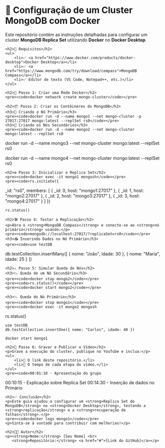 <!DOCTYPE html>
<html lang="pt-BR">
<body>
    <h1>🚀 Configuração de um Cluster MongoDB com Docker</h1>
    <p>Este repositório contém as instruções detalhadas para configurar um cluster <strong>MongoDB Replica Set</strong> utilizando <strong>Docker</strong> no <strong>Docker Desktop</strong>.</p>
    
    <h2>📌 Requisitos</h2>
    <ul>
        <li>✅ <a href="https://www.docker.com/products/docker-desktop">Docker Desktop</a></li>
        <li>✅ <a href="https://www.mongodb.com/try/download/compass">MongoDB Compass</a></li>
        <li>✅ Editor de texto (VS Code, Notepad++, etc.)</li>
    </ul>

    <h2>🔧 Passo 1: Criar uma Rede Docker</h2>
    <pre><code>docker network create mongo-cluster</code></pre>

    <h2>📦 Passo 2: Criar os Contêineres do MongoDB</h2>
    <h3>🌟 Criando o Nó Primário</h3>
    <pre><code>docker run -d --name mongo1 --net mongo-cluster -p 27017:27017 mongo:latest --replSet rs0</code></pre>
    <h3>🌟 Criando os Nós Secundários</h3>
    <pre><code>docker run -d --name mongo2 --net mongo-cluster mongo:latest --replSet rs0

docker run -d --name mongo3 --net mongo-cluster mongo:latest --replSet rs0

docker run -d --name mongo4 --net mongo-cluster mongo:latest --replSet rs0</code></pre>

    <h2>⚙️ Passo 3: Inicializar o Replica Set</h2>
    <pre><code>docker exec -it mongo1 mongosh</code></pre>
    <pre><code>rs.initiate({
  _id: "rs0",
  members: [
    { _id: 0, host: "mongo1:27017" },
    { _id: 1, host: "mongo2:27017" },
    { _id: 2, host: "mongo3:27017" },
    { _id: 3, host: "mongo4:27017" }
  ]
})</code></pre>
    <pre><code>rs.status()</code></pre>

    <h2>🛠️ Passo 4: Testar a Replicação</h2>
    <p>Abra o <strong>MongoDB Compass</strong> e conecte-se ao <strong>nó primário</strong> usando:</p>
    <pre><code>mongodb://localhost:27017/?replicaSet=rs0</code></pre>
    <h3>📥 Inserindo Dados no Nó Primário</h3>
    <pre><code>use testDB

db.testCollection.insertMany([
  { nome: "João", idade: 30 },
  { nome: "Maria", idade: 25 }
])</code></pre>

    <h2>⚠️ Passo 5: Simular Queda de Nós</h2>
    <h3>📉 Queda de um Nó Secundário</h3>
    <pre><code>docker stop mongo2</code></pre>
    <pre><code>rs.status()</code></pre>
    <pre><code>docker start mongo2</code></pre>
    
    <h3>📉 Queda do Nó Primário</h3>
    <pre><code>docker stop mongo1</code></pre>
    <pre><code>docker exec -it mongo2 mongosh
rs.status()</code></pre>
    <pre><code>use testDB
db.testCollection.insertOne({ nome: "Carlos", idade: 40 })</code></pre>
    <pre><code>docker start mongo1</code></pre>

    <h2>🎥 Passo 6: Gravar e Publicar o Vídeo</h2>
    <p>Grave a execução do cluster, publique no YouTube e inclua:</p>
    <ul>
        <li>📌 O link deste repositório.</li>
        <li>📌 O tempo de cada etapa do vídeo.</li>
    </ul>
    <pre><code>00:01:10 - Apresentação do grupo
00:10:15 - Explicação sobre Replica Set
00:14:30 - Inserção de dados no Primário</code></pre>

    <h2>✅ Conclusão</h2>
    <p>Este guia ajudou a configurar um <strong>Replica Set do MongoDB</strong> no <strong>Docker Desktop</strong>, testando a <strong>replicação</strong> e a <strong>recuperação de falhas</strong>.</p>
    <pre><code>docker logs mongo1</code></pre>
    <p>Sinta-se à vontade para contribuir com melhorias!</p>

    <h2>👨‍💻 Autor</h2>
    <p><strong>Nome:</strong> [Seu Nome] <br>
       <strong>Repositório:</strong> <a href="#">[Link do GitHub]</a></p>
</body>
</html>
